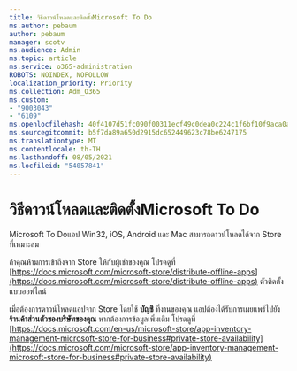 ```yaml
---
title: วิธีดาวน์โหลดและติดตั้งMicrosoft To Do
ms.author: pebaum
author: pebaum
manager: scotv
ms.audience: Admin
ms.topic: article
ms.service: o365-administration
ROBOTS: NOINDEX, NOFOLLOW
localization_priority: Priority
ms.collection: Adm_O365
ms.custom:
- "9003043"
- "6109"
ms.openlocfilehash: 40f4107d51fc090f00311ecf49c0dea0c224c1f6bf10f9aca0a0e04931e91e11
ms.sourcegitcommit: b5f7da89a650d2915dc652449623c78be6247175
ms.translationtype: MT
ms.contentlocale: th-TH
ms.lasthandoff: 08/05/2021
ms.locfileid: "54057841"
---
```

# <a name="how-to-download-and-install-microsoft-to-do"></a>วิธีดาวน์โหลดและติดตั้งMicrosoft To Do

Microsoft To Doแอป Win32, iOS, Android และ Mac สามารถดาวน์โหลดได้จาก Store ที่เหมาะสม

ถ้าคุณห้ามการเข้าถึงจาก Store ให้กับผู้เช่าของคุณ โปรดดูที่ [https://docs.microsoft.com/microsoft-store/distribute-offline-apps](https://docs.microsoft.com/microsoft-store/distribute-offline-apps) ตัวติดตั้งแบบออฟไลน์

เมื่อต้องการดาวน์โหลดแอปจาก Store โดยใช้ **บัญชี** ที่งานของคุณ แอปต้องได้รับการเผยแพร่ไปยัง **ร้านค้าส่วนตัวของบริษัทของคุณ** หากต้องการข้อมูลเพิ่มเติม โปรดดูที่ [https://docs.microsoft.com/en-us/microsoft-store/app-inventory-management-microsoft-store-for-business#private-store-availability](https://docs.microsoft.com/microsoft-store/app-inventory-management-microsoft-store-for-business#private-store-availability)